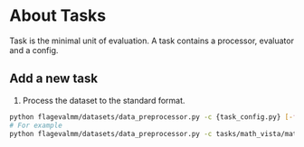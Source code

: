 # About Tasks

Task is the minimal unit of evaluation. A task contains a processor, evaluator and a config.

## Add a new task

1. Process the dataset to the standard format.

```bash
python flagevalmm/datasets/data_preprocessor.py -c {task_config.py} [-f]
# For example
python flagevalmm/datasets/data_preprocessor.py -c tasks/math_vista/math_vista_testmini.py
```

